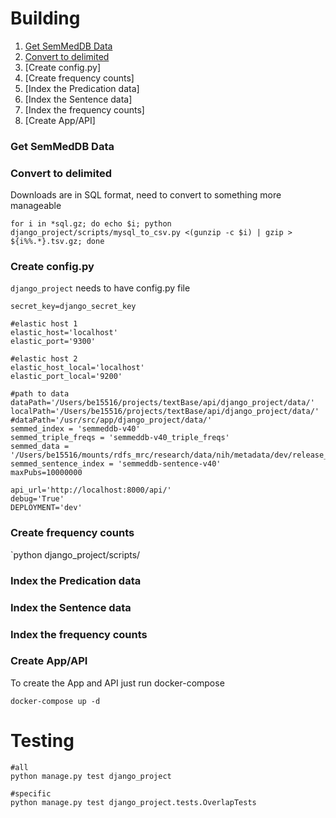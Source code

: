 # Building

1. [Get SemMedDB Data](#get-semmeddb-data)
2. [Convert to delimited](#convert-to-delimited) 
3. [Create config.py] 
4. [Create frequency counts]
5. [Index the Predication data]
6. [Index the Sentence data]
7. [Index the frequency counts]
8. [Create App/API]



### Get SemMedDB Data

### Convert to delimited 

Downloads are in SQL format, need to convert to something more manageable

```
for i in *sql.gz; do echo $i; python django_project/scripts/mysql_to_csv.py <(gunzip -c $i) | gzip > ${i%%.*}.tsv.gz; done 
```

### Create config.py 

`django_project` needs to have config.py file 

```
secret_key=django_secret_key

#elastic host 1 
elastic_host='localhost'
elastic_port='9300'

#elastic host 2
elastic_host_local='localhost'
elastic_port_local='9200'

#path to data
dataPath='/Users/be15516/projects/textBase/api/django_project/data/'
localPath='/Users/be15516/projects/textBase/api/django_project/data/'
#dataPath='/usr/src/app/django_project/data/'
semmed_index = 'semmeddb-v40'
semmed_triple_freqs = 'semmeddb-v40_triple_freqs'
semmed_data = '/Users/be15516/mounts/rdfs_mrc/research/data/nih/metadata/dev/release_candidate/data/SemMedDB/semmedVER40_R/semmedVER40_R_PREDICATION.psv.gz'
semmed_sentence_index = 'semmeddb-sentence-v40'
maxPubs=10000000

api_url='http://localhost:8000/api/'
debug='True'
DEPLOYMENT='dev'

```

### Create frequency counts

`python django_project/scripts/

### Index the Predication data
### Index the Sentence data
### Index the frequency counts

### Create App/API

To create the App and API just run docker-compose

```
docker-compose up -d
```

# Testing

```
#all
python manage.py test django_project

#specific
python manage.py test django_project.tests.OverlapTests
```


